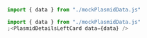 ```jsx noeditor
import { data } from "./mockPlasmidData.js"
```

```jsx
import { data } from "./mockPlasmidData.js"
;<PlasmidDetailsLeftCard data={data} />
```
